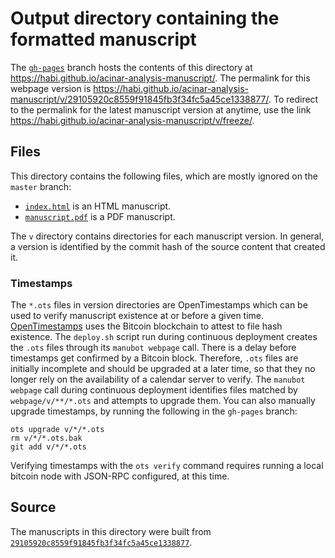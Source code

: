 # Output directory containing the formatted manuscript

The [`gh-pages`](https://github.com/habi/acinar-analysis-manuscript/tree/gh-pages) branch hosts the contents of this directory at <https://habi.github.io/acinar-analysis-manuscript/>.
The permalink for this webpage version is <https://habi.github.io/acinar-analysis-manuscript/v/29105920c8559f91845fb3f34fc5a45ce1338877/>.
To redirect to the permalink for the latest manuscript version at anytime, use the link <https://habi.github.io/acinar-analysis-manuscript/v/freeze/>.

## Files

This directory contains the following files, which are mostly ignored on the `master` branch:

+ [`index.html`](index.html) is an HTML manuscript.
+ [`manuscript.pdf`](manuscript.pdf) is a PDF manuscript.

The `v` directory contains directories for each manuscript version.
In general, a version is identified by the commit hash of the source content that created it.

### Timestamps

The `*.ots` files in version directories are OpenTimestamps which can be used to verify manuscript existence at or before a given time.
[OpenTimestamps](https://opentimestamps.org/) uses the Bitcoin blockchain to attest to file hash existence.
The `deploy.sh` script run during continuous deployment creates the `.ots` files through its `manubot webpage` call.
There is a delay before timestamps get confirmed by a Bitcoin block.
Therefore, `.ots` files are initially incomplete and should be upgraded at a later time, so that they no longer rely on the availability of a calendar server to verify.
The `manubot webpage` call during continuous deployment identifies files matched by `webpage/v/**/*.ots` and attempts to upgrade them.
You can also manually upgrade timestamps, by running the following in the `gh-pages` branch:

```shell
ots upgrade v/*/*.ots
rm v/*/*.ots.bak
git add v/*/*.ots
```

Verifying timestamps with the `ots verify` command requires running a local bitcoin node with JSON-RPC configured, at this time.

## Source

The manuscripts in this directory were built from
[`29105920c8559f91845fb3f34fc5a45ce1338877`](https://github.com/habi/acinar-analysis-manuscript/commit/29105920c8559f91845fb3f34fc5a45ce1338877).
